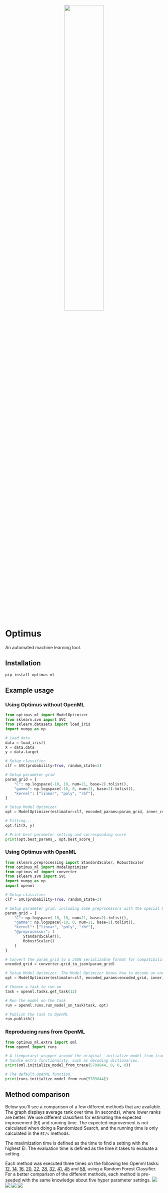 <p align="center">
    <img src="http://jeroenvanhoof.nl/optimus2.svg" width="50%"/>
</p>

# Optimus
An automated machine learning tool.

## Installation
```bash
pip install optimus-ml
```

## Example usage
### Using Optimus without OpenML
```python
from optimus_ml import ModelOptimizer
from sklearn.svm import SVC
from sklearn.datasets import load_iris
import numpy as np

# Load data
data = load_iris()
X = data.data
y = data.target

# Setup classifier
clf = SVC(probability=True, random_state=3)

# Setup parameter grid
param_grid = {
    "C": np.logspace(-10, 10, num=21, base=2).tolist(),
    "gamma": np.logspace(-10, 0, num=11, base=2).tolist(),
    "kernel": ["linear", "poly", "rbf"],
}

# Setup Model Optimizer
opt = ModelOptimizer(estimator=clf, encoded_params=param_grid, inner_cv=10, max_run_time=1500, n_iter=100)

# Fitting...
opt.fit(X, y)

# Print best parameter setting and corresponding score
print(opt.best_params_, opt.best_score_)
```

### Using Optimus with OpenML
```python
from sklearn.preprocessing import StandardScaler, RobustScaler
from optimus_ml import ModelOptimizer
from optimus_ml import converter
from sklearn.svm import SVC
import numpy as np
import openml

# Setup classifier
clf = SVC(probability=True, random_state=3)

# Setup parameter grid, including some preprocessors with the special @preprocessor key
param_grid = {
    "C": np.logspace(-10, 10, num=21, base=2).tolist(),
    "gamma": np.logspace(-10, 0, num=11, base=2).tolist(),
    "kernel": ["linear", "poly", "rbf"],
    "@preprocessor": [
        StandardScaler(),
        RobustScaler()
    ]
}

# Convert the param_grid to a JSON serializable format for compatibility with OpenML
encoded_grid = converter.grid_to_json(param_grid)

# Setup Model Optimizer. The Model Optimizer knows how to decode an encoded grid.
opt = ModelOptimizer(estimator=clf, encoded_params=encoded_grid, inner_cv=10, max_run_time=1500, n_iter=10)

# Choose a task to run on
task = openml.tasks.get_task(12)

# Run the model on the task
run = openml.runs.run_model_on_task(task, opt)

# Publish the task to OpenML
run.publish()
```

### Reproducing runs from OpenML
```python
from optimus_ml.extra import oml
from openml import runs

# A (temporary) wrapper around the original `initialize_model_from_trace()` to 
# handle extra functionality, such as decoding dictionaries.
print(oml.initialize_model_from_trace(5709844, 0, 0, 0))

# The default OpenML function.
print(runs.initialize_model_from_run(5709844))
```

## Method comparison
Below you'll see a comparison of a few different methods that are available. 
The graph displays average rank over time (in seconds), where lower ranks are better.
We use different classifiers for estimating the expected improvement (EI) and running time.
The expected improvement is not calculated when doing a Randomized Search, and the running time is only calculated in the 
`EI/s` methods. 

The maximization time is defined as the time to find a setting with the highest EI. The evaluation time 
is defined as the time it takes to evaluate a setting.
 
Each method was executed three times on the following ten Openml tasks: [12](https://www.openml.org/t/12), [14](https://www.openml.org/t/14), [16](https://www.openml.org/t/16), [20](https://www.openml.org/t/20), [22](https://www.openml.org/t/22), [28](https://www.openml.org/t/28), [32](https://www.openml.org/t/32), [41](https://www.openml.org/t/41), [45](https://www.openml.org/t/45) and [58](https://www.openml.org/t/58), using a Random Forest Classifier. For a better comparison of the different methods, each method is pre-seeded with the same knowledge about five hyper parameter settings.
<img src="http://jeroenvanhoof.nl/optimus/ranking-r3.png"/>
<img src="http://jeroenvanhoof.nl/optimus/speed-r3.png"/>
<img src="http://jeroenvanhoof.nl/optimus/evaluation time-r3.png"/>
<img src="http://jeroenvanhoof.nl/optimus/maximization time-r3.png"/>